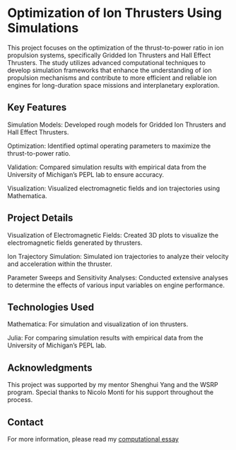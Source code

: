 # Optimization of Ion Thrusters Using Simulations
This project focuses on the optimization of the thrust-to-power ratio in ion propulsion systems, specifically Gridded Ion Thrusters and Hall Effect Thrusters. The study utilizes advanced computational techniques to develop simulation frameworks that enhance the understanding of ion propulsion mechanisms and contribute to more efficient and reliable ion engines for long-duration space missions and interplanetary exploration.

## Key Features
Simulation Models: Developed rough models for Gridded Ion Thrusters and Hall Effect Thrusters.

Optimization: Identified optimal operating parameters to maximize the thrust-to-power ratio.

Validation: Compared simulation results with empirical data from the University of Michigan’s PEPL lab to ensure accuracy.

Visualization: Visualized electromagnetic fields and ion trajectories using Mathematica.

## Project Details
Visualization of Electromagnetic Fields: Created 3D plots to visualize the electromagnetic fields generated by thrusters.

Ion Trajectory Simulation: Simulated ion trajectories to analyze their velocity and acceleration within the thruster.

Parameter Sweeps and Sensitivity Analyses: Conducted extensive analyses to determine the effects of various input variables on engine performance.

## Technologies Used
Mathematica: For simulation and visualization of ion thrusters.

Julia: For comparing simulation results with empirical data from the University of Michigan’s PEPL lab.

## Acknowledgments
This project was supported by my mentor Shenghui Yang and the WSRP program. Special thanks to Nicolo Monti for his support throughout the process.

## Contact
For more information, please read my [computational essay](https://community.wolfram.com/groups/-/m/t/3217524)
